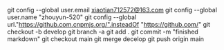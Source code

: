 git config --global user.email xiaotian712572@163.com
git config --global user.name "zhouyun-520"
git config --global url."https://github.com.cnpmjs.org/".insteadOf "https://github.com/"
git checkout -b develop
git branch -a
git add .
git commit -m "finished markdown"
git checkout main
git merge decelop
git push origin main

